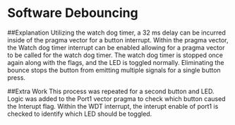# Software Debouncing

##Explanation
Utilizing the watch dog timer, a 32 ms delay can be incurred inside of the pragma vector for a button interrupt. Within the pragma vector, the Watch dog timer interrupt can be enabled allowing for a pragma vector to be called for the watch dog timer. The watch dog timer is stopped once again along with the flags, and the LED is toggled normally. Eliminating the bounce stops the button from emitting multiple signals for a single button press.

##Extra Work
This process was repeated for a second button and LED. Logic was added to the Port1 vector pragma to check which button caused the Interupt flag. Within the WDT interrupt, the interupt enable of port1 is checked to identify which LED should be toggled.